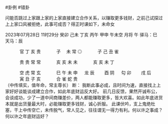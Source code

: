 #卦例 #错卦 

问能否跳过上家跟上家的上家直接建立合作关系，以赚取更多钱财，之前己试探过上上家口风被拒绝，此事可成否？得正时课如下，未命女

2023年07月28日 11时29分
癸卯 己未 丁亥 丙午
甲申 午未空 月将 午
驿马：巳 天马：辰

　　　  官 丁 亥 贵
　　　  子　  未 常 ◎ 
　　　  子 己 丑 雀

　　　  贵 贵 常 常
　　　  亥 亥 未 未
　　　  亥 亥 未 丁

　　　  空 虎 常 玄
　　　  巳 午 未 申
　   龙 辰　　   酉 阴
　   勾 卯　　   戌 后
　　　  寅 丑 子 亥
　　　  合 雀 蛇 贵
　　　  
（中传填实，值年命，常主尊长）
断：
	我断此事必成，且时间为速，直接找上上家好好谈能谈成建立合作，如此年底财运反大好。
	前几日反馈，果然开诚布公，会谈成功，少了一道中间商赚差价，两人都能赚取更多，皆大欢喜。如此年底进货本就是出货量最大时，必能赚取更多钱财，诚心折服。
    此课伏吟，支上鬼绝杜塞，干上中传空亡，未传脱气，常人见之，往往谓无一得力有利。何以许之事成？何以许之年底财运好？
	